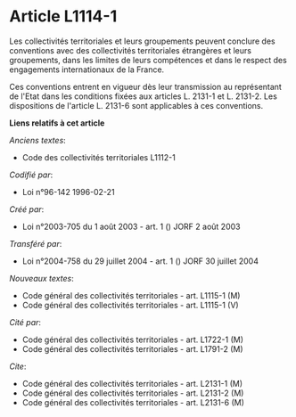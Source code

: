 # Article L1114-1

Les collectivités territoriales et leurs groupements peuvent conclure des conventions avec des collectivités territoriales
étrangères et leurs groupements, dans les limites de leurs compétences et dans le respect des engagements internationaux de
la France.

Ces conventions entrent en vigueur dès leur transmission au représentant de l'Etat dans les conditions fixées aux articles L.
2131-1 et L. 2131-2. Les dispositions de l'article L. 2131-6 sont applicables à ces conventions.

**Liens relatifs à cet article**

_Anciens textes_:

  - Code des collectivités territoriales L1112-1

_Codifié par_:

  - Loi n°96-142 1996-02-21

_Créé par_:

  - Loi n°2003-705 du 1 août 2003 - art. 1 () JORF 2 août 2003

_Transféré par_:

  - Loi n°2004-758 du 29 juillet 2004 - art. 1 () JORF 30 juillet 2004

_Nouveaux textes_:

  - Code général des collectivités territoriales - art. L1115-1 (M)
  - Code général des collectivités territoriales - art. L1115-1 (V)

_Cité par_:

  - Code général des collectivités territoriales - art. L1722-1 (M)
  - Code général des collectivités territoriales - art. L1791-2 (M)

_Cite_:

  - Code général des collectivités territoriales - art. L2131-1 (M)
  - Code général des collectivités territoriales - art. L2131-2 (M)
  - Code général des collectivités territoriales - art. L2131-6 (M)
